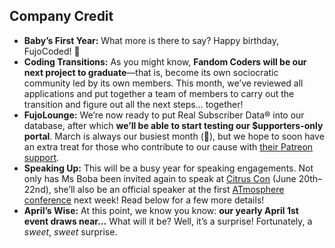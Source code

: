 ## Company Credit

- **Baby’s First Year:** What more is there to say? Happy birthday, FujoCoded\!
  🍼
- **Coding Transitions:** As you might know, **Fandom Coders will be our next
  project to graduate**—that is, become its own sociocratic community led by its
  own members. This month, we’ve reviewed all applications and put together a
  team of members to carry out the transition and figure out all the next steps…
  together\!
- **FujoLounge:** We’re now ready to put Real Subscriber Data® into our
  database, after which **we’ll be able to start testing our $upporters-only
  portal**. March is always our busiest month (👀), but we hope to soon have an
  extra treat for those who contribute to our cause with [their Patreon
  support](https://www.patreon.com/fujocoded).
- **Speaking Up:** This will be a busy year for speaking engagements. Not only
  has Ms Boba been invited again to speak at [Citrus
  Con](https://www.citruscon.com/) (June 20th–22nd), she’ll also be an official
  speaker at the first [ATmosphere
  conference](https://atprotocol.dev/atmosphereconf/) next week\! Read below for
  a few more details\!
- **April’s Wise:** At this point, we know you know: **our yearly April 1st event
  draws near…** What will it be? Well, it’s a surprise\! Fortunately, a _sweet_,
  _sweet_ surprise.
